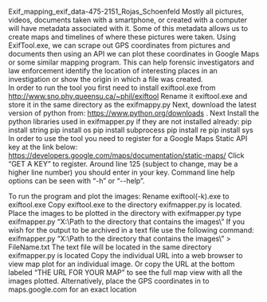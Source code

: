 Exif_mapping_exif_data-475-2151_Rojas_Schoenfeld
Mostly all pictures, videos, documents taken with a smartphone, or created with a computer will have metadata associated with it.  Some of this metadata allows us to create maps and timelines of where these pictures were taken.  Using ExifTool.exe, we can scrape out GPS coordinates from pictures and documents then using an API we can plot these coordinates in Google Maps or some similar mapping program.  This can help forensic investigators and law enforcement identify the location of interesting places in an investigation or show the origin in which a file was created.  
In order to run the tool you first need to install exiftool.exe from http://www.sno.phy.queensu.ca/~phil/exiftool Rename it exiftool.exe and store it in the same directory as the exifmappy.py Next, download the latest version of python from: 
https://www.python.org/downloads . 
Next Install the python libraries used in exifmapper.py if they are not installed already:
pip install string
pip install os
pip install subprocess
pip install re
pip install sys
In order to use the tool you need to register for a Google Maps Static API key at the link below:
https://developers.google.com/maps/documentation/static-maps/
Click “GET A KEY” to register.
Around line 125 (subject to change, may be a higher line number) you should enter in your key.
Command line help options can be seen with “-h” or “--help”.

To run the program and plot the images:
Rename exiftool(-k).exe to exiftool.exe
Copy exiftool.exe to the directory exifmapper.py is located.
Place the images to be plotted in the directory with exifmapper.py
type exifmapper.py “X:\Path to the directory that contains the images\”
If you wish for the output to be archived in a text file use the following command:
exifmapper.py “X:\Path to the directory that contains the images\” > FileName.txt
The text file will be located in the same directory exifmapper.py is located
Copy the individual URL into a web browser to view map plot for an individual image.
Or copy the URL at the bottom labeled “THE URL FOR YOUR MAP” to see the full map view with all the images plotted.
Alternatively, place the GPS coordinates in to maps.google.com for an exact location

